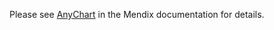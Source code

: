 Please see [AnyChart](https://docs.mendix.com/appstore/modules/any-chart/) in the Mendix documentation for details.
